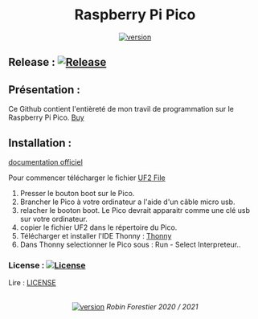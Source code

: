 ﻿<h1 align="center"> Raspberry Pi Pico </h1>
<p align="center">
  <a href=""><img src="https://img.shields.io/github/v/release/Forestierr/Pico?include_prereleases" alt="version"/></a>
</p>

## Release : [![Release](https://img.shields.io/github/v/release/Forestierr/light_trainer?include_prereleases)](https://github.com/Forestierr/Light_trainer/releases)

## Présentation :
Ce Github contient l'entièreté de mon travil de programmation sur le Raspberry Pi Pico. [Buy](https://www.pi-shop.ch/raspberry-pi-pico)

## Installation :
[documentation officiel](https://www.raspberrypi.org/documentation/pico/getting-started/)

Pour commencer télécharger le fichier [UF2 File](https://github.com/Forestierr/Pico/) <br>

1. Presser le bouton boot sur le Pico.
2. Brancher le Pico à votre ordinateur a l'aide d'un câble micro usb.
3. relacher le booton boot. Le Pico devrait apparaitr comme une clé usb sur votre ordinateur.
4. copier le fichier UF2 dans le répertoire du Pico.
5. Télécharger et installer l'IDE Thonny : [Thonny](https://thonny.org)
6. Dans Thonny selectionner le Pico sous : Run - Select Interpreteur..

### License : [![License](https://img.shields.io/badge/License-Apache%202.0-blue.svg)](https://opensource.org/licenses/Apache-2.0)
Lire : [LICENSE](https://github.com/Forestierr/Pico/blob/master/LICENSE)

<p align="center"> <br> <a href="https://github.com/Forestierr/"><img src="https://img.shields.io/badge/My-GitHub-red.svg" alt="version"/></a> <i> Robin Forestier 2020 / 2021 </i></p>
